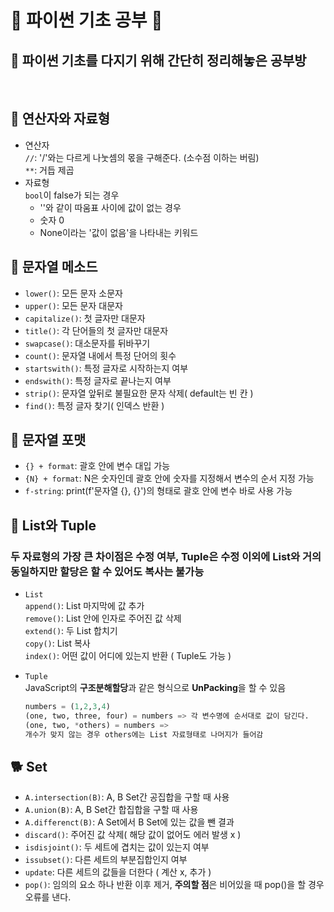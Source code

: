# :panda_face: 파이썬 기초 공부 :panda_face:

## :seedling: 파이썬 기초를 다지기 위해 간단히 정리해놓은 공부방
<br>

## :penguin: 연산자와 자료형
+ 연산자  
    `//`: '/'와는 다르게 나눗셈의 몫을 구해준다. (소수점 이하는 버림)  
    `**`: 거듭 제곱
+ 자료형  
    `bool`이 false가 되는 경우
    - ''와 같이 따움표 사이에 값이 없는 경우
    - 숫자 0
    - None이라는 '값이 없음'을 나타내는 키워드

## :pig2: 문자열 메소드  
+ `lower()`: 모든 문자 소문자  
+ `upper()`: 모든 문자 대문자
+ `capitalize()`: 첫 글자만 대문자
+ `title()`: 각 단어들의 첫 글자만 대문자
+ `swapcase()`: 대소문자를 뒤바꾸기
+ `count()`: 문자열 내에서 특정 단어의 횟수
+ `startswith()`: 특정 글자로 시작하는지 여부
+ `endswith()`: 특정 글자로 끝나는지 여부 
+ `strip()`: 문자열 앞뒤로 불필요한 문자 삭제( default는 빈 칸 )
+ `find()`: 특정 글자 찾기( 인덱스 반환 )  

## :tiger2: 문자열  포맷  
+ `{} + format`: 괄호 안에 변수 대입 가능
+ `{N} + format`: N은 숫자인데 괄호 안에 숫자를 지정해서 변수의 순서 지정 가능
+ `f-string`: print(f'문자열 {}, {}')의 형태로 괄호 안에 변수 바로 사용 가능  

## :cow2: List와 Tuple  
### 두 자료형의 가장 큰 차이점은 **수정 여부**, Tuple은 수정 이외에 List와 거의 동일하지만 할당은 할 수 있어도 복사는 불가능
+ `List`  
    `append()`: List 마지막에 값 추가  
    `remove()`: List 안에 인자로 주어진 값 삭제  
    `extend()`: 두 List 합치기  
    `copy()`: List 복사  
    `index()`: 어떤 값이 어디에 있는지 반환 ( Tuple도 가능 )  

+ `Tuple`  
    JavaScript의 **구조분해할당**과 같은 형식으로 **UnPacking**을 할 수 있음  
    ```python
    numbers = (1,2,3,4)
    (one, two, three, four) = numbers => 각 변수명에 순서대로 값이 담긴다.
    (one, two, *others) = numbers => 
    개수가 맞지 않는 경우 others에는 List 자료형태로 나머지가 들어감
    ```
## :dog2: Set  
+ `A.intersection(B)`: A, B Set간 공집합을 구할 때 사용 
+ `A.union(B)`: A, B Set간 합집합을 구할 때 사용
+ `A.differenct(B)`: A Set에서 B Set에 있는 값을 뺀 결과
+ `discard()`: 주어진 값 삭제( 해당 값이 없어도 에러 발생 x )
+ `isdisjoint()`: 두 세트에 겹치는 값이 있는지 여부
+ `issubset()`: 다른 세트의 부분집합인지 여부
+ `update`: 다른 세트의 값들을 더한다 ( 계산 x, 추가 )
+ `pop()`: 임의의 요소 하나 반환 이후 제거, **주의할 점**은 비어있을 때 pop()을 할 경우 오류를 낸다.











